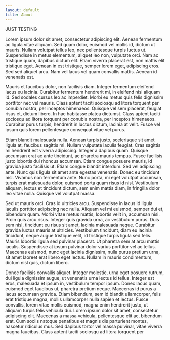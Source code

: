 ```yaml
---
layout: default
title: About
---
```


JUST TESTING
<p>
Lorem ipsum dolor sit amet, consectetur adipiscing elit. Aenean fermentum ac ligula vitae aliquam. Sed quam dolor, euismod vel mollis id, dictum ut mauris. Nullam volutpat tellus leo, nec pellentesque turpis luctus ut. Suspendisse in metus elementum, aliquet leo non, vulputate orci. Nam ac tristique quam, dapibus dictum elit. Etiam viverra placerat est, non mattis elit tristique eget. Aenean in est tristique, semper lorem eget, adipiscing eros. Sed sed aliquet arcu. Nam vel lacus vel quam convallis mattis. Aenean id venenatis est.

Mauris et faucibus dolor, non facilisis diam. Integer fermentum eleifend lacus eu lacinia. Curabitur fermentum hendrerit mi, in eleifend nisi aliquam id. Sed sodales cursus leo ac imperdiet. Morbi eu metus quis felis dignissim porttitor nec vel mauris. Class aptent taciti sociosqu ad litora torquent per conubia nostra, per inceptos himenaeos. Quisque vel sem placerat, feugiat risus et, dictum libero. In hac habitasse platea dictumst. Class aptent taciti sociosqu ad litora torquent per conubia nostra, per inceptos himenaeos. Curabitur purus turpis, hendrerit in luctus dictum, lacinia at velit. Fusce vel ipsum quis lorem pellentesque consequat vitae vel purus.

Etiam blandit malesuada nulla. Aenean turpis justo, scelerisque sit amet ligula at, faucibus sagittis mi. Nullam vulputate iaculis feugiat. Cras sagittis mi hendrerit est viverra adipiscing. Integer a dapibus quam. Quisque accumsan erat ac ante tincidunt, ac pharetra mauris tempus. Fusce facilisis justo lobortis dui rhoncus accumsan. Etiam congue posuere mauris, id gravida justo facilisis ut. Etiam congue blandit interdum. Sed vel adipiscing ante. Nunc quis ligula sit amet ante egestas venenatis. Donec eu tincidunt nisl. Vivamus non fermentum ante. Nunc porta, mi eget volutpat accumsan, turpis erat malesuada dolor, euismod porta quam risus id nisl. Vestibulum aliquam, lectus et tincidunt dictum, sem enim mattis diam, in fringilla dolor leo vitae nulla. Quisque vel volutpat massa.

Sed ut mauris orci. Cras id ultricies arcu. Suspendisse in lacus id ligula iaculis porttitor adipiscing nec nulla. Aliquam vel mi euismod, semper dui et, bibendum quam. Morbi vitae metus mattis, lobortis velit in, accumsan nisi. Proin quis arcu risus. Integer quis gravida urna, ac vestibulum purus. Duis sem nisl, tincidunt eu risus sit amet, lacinia malesuada neque. Curabitur gravida luctus mauris at ultricies. Vestibulum tincidunt, diam eu lacinia tincidunt, neque augue tristique velit, id tristique turpis ligula sed felis. Mauris lobortis ligula sed pulvinar placerat. Ut pharetra sem at arcu mattis iaculis. Suspendisse at ipsum pulvinar dolor varius porttitor vel ac tellus. Maecenas euismod, nunc eget lacinia dignissim, nulla purus pretium urna, sit amet laoreet erat libero eget lectus. Nullam in mauris condimentum, dictum nisl quis, dictum libero.

Donec facilisis convallis aliquet. Integer molestie, urna eget posuere rutrum, dui ligula dignissim augue, ut venenatis urna lectus id tellus. Integer est eros, malesuada et ipsum in, vestibulum tempor ipsum. Donec lacus quam, euismod eget faucibus ut, pharetra pretium neque. Maecenas id purus a lacus accumsan gravida. Etiam bibendum, sem id blandit ullamcorper, felis erat tristique magna, mollis ullamcorper nulla sapien et lectus. Fusce convallis, lorem vitae mollis euismod, magna enim hendrerit justo, ut aliquam turpis felis vehicula dui. Lorem ipsum dolor sit amet, consectetur adipiscing elit. Maecenas a massa vehicula, pellentesque elit ac, bibendum erat. Cum sociis natoque penatibus et magnis dis parturient montes, nascetur ridiculus mus. Sed dapibus tortor vel massa pulvinar, vitae viverra magna faucibus. Class aptent taciti sociosqu ad litora torquent per </p>